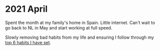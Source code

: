 # 2021 April

Spent the month at my family's home in Spain. Little internet. Can't wait to go back to NL in May and start working at full speed.

Slowly removing bad habits from my life and ensuring I follow through my [top 6 habits I have set](../../focusing/habits.md).
